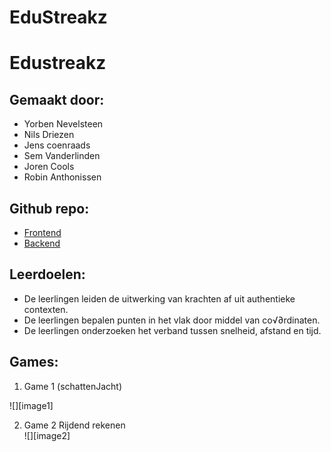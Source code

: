 # EduStreakz
# Edustreakz

## Gemaakt door:

* Yorben Nevelsteen
* Nils Driezen
* Jens coenraads
* Sem Vanderlinden
* Joren Cools
* Robin Anthonissen

## Github repo:

* [Frontend](https://github.com/NilsDriezen/EduStreakz)
* [Backend](https://github.com/NilsDriezen/EduStreakz-Backend)

## Leerdoelen:

* De leerlingen leiden de uitwerking van krachten af uit authentieke contexten.
* De leerlingen bepalen punten in het vlak door middel van co√∂rdinaten.
* De leerlingen onderzoeken het verband tussen snelheid, afstand en tijd.

## Games:

1. Game 1 (schattenJacht)


![][image1]

2. Game 2 Rijdend rekenen  
   ![][image2]
